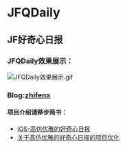 # JFQDaily
## JF好奇心日报


### JFQDaily效果展示：

![JFQDaily效果展示.gif](http://upload-images.jianshu.io/upload_images/1707533-1219311c2100a4e7.gif?imageMogr2/auto-orient/strip)


### Blog:[zhifenx](http://www.jianshu.com/users/aef0f8eebe6d/latest_articles)

#### 项目介绍请移步简书：
*	[iOS-高仿优雅的好奇心日报](http://www.jianshu.com/p/18d1df6d7e70)
*	[关于高仿优雅的好奇心日报的项目优化](http://www.jianshu.com/p/d77136982b58)